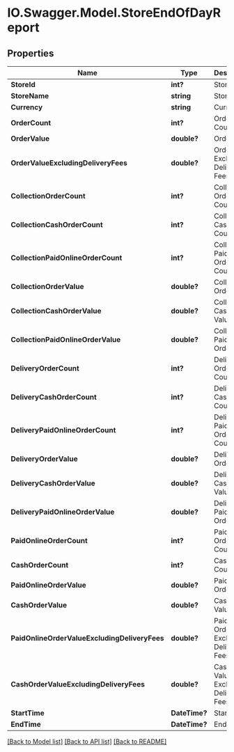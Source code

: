 # IO.Swagger.Model.StoreEndOfDayReport
## Properties

Name | Type | Description | Notes
------------ | ------------- | ------------- | -------------
**StoreId** | **int?** | Store Id | [optional] 
**StoreName** | **string** | Store name | [optional] 
**Currency** | **string** | Currency | [optional] 
**OrderCount** | **int?** | Order Count | [optional] 
**OrderValue** | **double?** | Order Value | [optional] 
**OrderValueExcludingDeliveryFees** | **double?** | Order Value Excluding Delivery Fees | [optional] 
**CollectionOrderCount** | **int?** | Collection Order Count | [optional] 
**CollectionCashOrderCount** | **int?** | Collection Cash Order Count | [optional] 
**CollectionPaidOnlineOrderCount** | **int?** | Collection Paid Online Order Count | [optional] 
**CollectionOrderValue** | **double?** | Collection Order Value | [optional] 
**CollectionCashOrderValue** | **double?** | Collection Cash Order Value | [optional] 
**CollectionPaidOnlineOrderValue** | **double?** | Collection Paid Online Order Value | [optional] 
**DeliveryOrderCount** | **int?** | Delivery Order Count | [optional] 
**DeliveryCashOrderCount** | **int?** | Delivery Cash Order Count | [optional] 
**DeliveryPaidOnlineOrderCount** | **int?** | Delivery Paid Online Order Count | [optional] 
**DeliveryOrderValue** | **double?** | Delivery Order Value | [optional] 
**DeliveryCashOrderValue** | **double?** | Delivery Cash Order Value | [optional] 
**DeliveryPaidOnlineOrderValue** | **double?** | Delivery Paid Online Order Value | [optional] 
**PaidOnlineOrderCount** | **int?** | Paid Online Order Count | [optional] 
**CashOrderCount** | **int?** | Cash Order Count | [optional] 
**PaidOnlineOrderValue** | **double?** | Paid Online Order Value | [optional] 
**CashOrderValue** | **double?** | Cash Order Value | [optional] 
**PaidOnlineOrderValueExcludingDeliveryFees** | **double?** | Paid Online Order Value Excluding Delivery Fees | [optional] 
**CashOrderValueExcludingDeliveryFees** | **double?** | Cash Order Value Excluding Delivery Fees | [optional] 
**StartTime** | **DateTime?** | Start Time | [optional] 
**EndTime** | **DateTime?** | End Time | [optional] 

[[Back to Model list]](../README.md#documentation-for-models) [[Back to API list]](../README.md#documentation-for-api-endpoints) [[Back to README]](../README.md)

